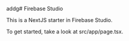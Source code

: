 addg# Firebase Studio

This is a NextJS starter in Firebase Studio.

To get started, take a look at src/app/page.tsx.
